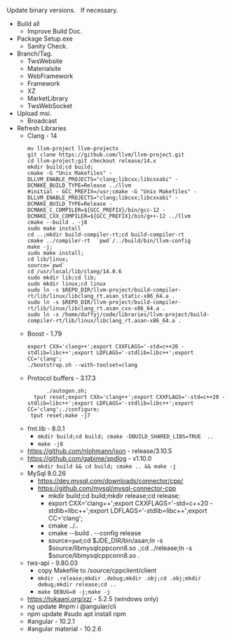 Update binary versions.   If necessary. 
*  Build all
    * Improve Build Doc.
*  Package Setup.exe
    * Sanity Check.
*  Branch/Tag.
    *  TwsWebsite
	 *  Materialsite
	 *  WebFramework
	 *  Framework
	 *  XZ
	 *  MarketLibrary
	 *  TwsWebSocket
*  Upload msi.
    *  Broadcast
*  Refresh Libraries
    *  Clang - 14
        ```
		mv llvm-project llvm-projectx
		git clone https://github.com/llvm/llvm-project.git
		cd llvm-project;git checkout release/14.x
		mkdir build;cd build;
		cmake -G "Unix Makefiles" -DLLVM_ENABLE_PROJECTS="clang;libcxx;libcxxabi" -DCMAKE_BUILD_TYPE=Release ../llvm
		#initial - GCC_PREFIX=/usr;cmake -G "Unix Makefiles" -DLLVM_ENABLE_PROJECTS="clang;libcxx;libcxxabi" -DCMAKE_BUILD_TYPE=Release -DCMAKE_C_COMPILER=${GCC_PREFIX}/bin/gcc-12 -DCMAKE_CXX_COMPILER=${GCC_PREFIX}/bin/g++-12 ../llvm
        cmake --build . -j8
        sudo make install
		cd ..;mkdir build-compiler-rt;cd build-compiler-rt
		cmake ../compiler-rt  `pwd`/../build/bin/llvm-config
		make -j;
		sudo make install;
		cd lib/linux;
		source=`pwd`
		cd /usr/local/lib/clang/14.0.6
		sudo mkdir lib;cd lib;
		sudo mkdir linux;cd linux
		sudo ln -s $REPO_DIR/llvm-project/build-compiler-rt/lib/linux/libclang_rt.asan_static-x86_64.a .
		sudo ln -s $REPO_DIR/llvm-project/build-compiler-rt/lib/linux/libclang_rt.asan_cxx-x86_64.a .
		sudo ln -s /home/duffyj/code/libraries/llvm-project/build-compiler-rt/lib/linux/libclang_rt.asan-x86_64.a .
		```
    *  Boost - 1.79
	   ```
       export CXX='clang++';export CXXFLAGS='-std=c++20 -stdlib=libc++';export LDFLAGS='-stdlib=libc++';export CC='clang';
       ./bootstrap.sh --with-toolset=clang

		```
	 *  Protocol buffers - 3.17.3
        ```
	          ./autogen.sh;
		  tput reset;export CXX='clang++';export CXXFLAGS='-std=c++20 -stdlib=libc++';export LDFLAGS='-stdlib=libc++';export CC='clang';./configure;
	     tput reset;make -j7
		  ```
    *  fmt.lib - 8.0.1
	     *  `mkdir build;cd build; cmake -DBUILD_SHARED_LIBS=TRUE  ..`
		  *  `make -j8`
	 *  https://github.com/nlohmann/json - release/3.10.5
	 *  https://github.com/gabime/spdlog - v1.10.0
	 	  *  `mkdir build && cd build; cmake .. && make -j`
	 * MySql 8.0.26
	     *  https://dev.mysql.com/downloads/connector/cpp/
		  * https://github.com/mysql/mysql-connector-cpp
			   * mkdir build;cd build;mkdir release;cd release;
            * export CXX='clang++';export CXXFLAGS='-std=c++20 -stdlib=libc++';export LDFLAGS='-stdlib=libc++';export CC='clang';
            * cmake ../..
            * cmake --build . --config release
            * source=`pwd`;cd $JDE_DIR/bin/asan;ln -s $source/libmysqlcppconn8.so .;cd ../release;ln -s $source/libmysqlcppconn8.so .
	 *  tws-api - 9.80.03
	     * copy Makefile to /source/cppclient/client
		  * `mkdir .release;mkdir .debug;mkdir .obj;cd .obj;mkdir debug;mkdir release;cd ..`
		  * `make DEBUG=0 -j;make -j`
	 *  https://tukaani.org/xz/ - 5.2.5 (windows only)
	 *  ng update  #npm i @angular/cli
	 *  npm update  #sudo apt install npm
	 *  #angular - 10.2.1
	 *  #angular material - 10.2.6
